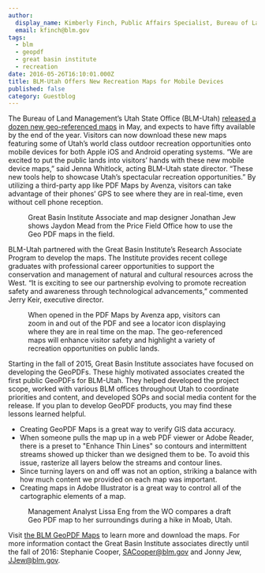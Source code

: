 ```yaml
---
author:
  display_name: Kimberly Finch, Public Affairs Specialist, Bureau of Land Management-Utah
  email: kfinch@blm.gov
tags:
  - blm
  - geopdf
  - great basin institute
  - recreation
date: 2016-05-26T16:10:01.000Z
title: BLM-Utah Offers New Recreation Maps for Mobile Devices
published: false
category: Guestblog
---
```


The Bureau of Land Management’s Utah State Office (BLM-Utah) [released a dozen new geo-referenced maps](https://www.blm.gov/maps/georeferenced-PDFs) in May, and expects to have fifty available by the end of the year. Visitors can now download these new maps featuring some of Utah’s world class outdoor recreation opportunities onto mobile devices for both Apple iOS and Android operating systems. “We are excited to put the public lands into visitors’ hands with these new mobile device maps,” said Jenna Whitlock, acting BLM-Utah state director. “These new tools help to showcase Utah’s spectacular recreation opportunities.” By utilizing a third-party app like PDF Maps by Avenza, visitors can take advantage of their phones’ GPS to see where they are in real-time, even without cell phone reception.

<figure class="caption caption--left"><a href ="deleted" alt="Using the GeoPDF Maps in the Field" loading="lazy" /></a><figcaption class="caption__text">Great Basin Institute Associate and map designer Jonathan Jew shows Jaydon Mead from the Price Field Office how to use the Geo PDF maps in the field.</figcaption></figure>

BLM-Utah partnered with the Great Basin Institute’s Research Associate Program to develop the maps. The Institute provides recent college graduates with professional career opportunities to support the conservation and management of natural and cultural resources across the West. “It is exciting to see our partnership evolving to promote recreation safety and awareness through technological advancements,” commented Jerry Keir, executive director.

<figure class="caption caption--right"><a href ="deleted" alt="GeoPDF Map in Avenza App" loading="lazy" /></a><figcaption class="caption__text"> When opened in the PDF Maps by Avenza app, visitors can zoom in and out of the PDF and see a locator icon displaying where they are in real time on the map.  The geo-referenced maps will enhance visitor safety and highlight a variety of recreation opportunities on public lands. </figcaption></figure>

Starting in the fall of 2015, Great Basin Institute associates have focused on developing the GeoPDFs. These highly motivated associates created the first public GeoPDFs for BLM-Utah. They helped developed the project scope, worked with various BLM offices throughout Utah to coordinate priorities and content, and developed SOPs and social media content for the release. If you plan to develop GeoPDF products, you may find these lessons learned helpful.

- Creating GeoPDF Maps is a great way to verify GIS data accuracy.
- When someone pulls the map up in a web PDF viewer or Adobe Reader, there is a preset to "Enhance Thin Lines" so contours and intermittent streams showed up thicker than we designed them to be. To avoid this issue, rasterize all layers below the streams and contour lines.
- Since turning layers on and off was not an option, striking a balance with how much content we provided on each map was important.
- Creating maps in Adobe Illustrator is a great way to control all of the cartographic elements of a map.

<figure class="caption caption--right"><a href ="deleted" alt="GeoPDF on Hike in Moab" loading="lazy" /></a><figcaption class="caption__text"> Management Analyst Lissa Eng from the WO compares a draft Geo PDF map to her surroundings during a hike in Moab, Utah.
</figcaption></figure>

Visit [the BLM GeoPDF Maps](https://www.blm.gov/maps/georeferenced-PDFs) to learn more and download the maps. For more information contact the Great Basin Institute associates directly until the fall of 2016: Stephanie Cooper, SACooper@blm.gov and Jonny Jew, JJew@blm.gov.
